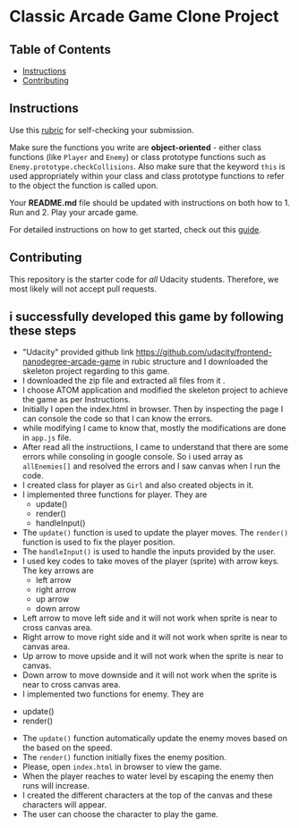 # Classic Arcade Game Clone Project

## Table of Contents

-   [Instructions](#instructions)
-   [Contributing](#contributing)

## Instructions

Use this [rubric](https://review.udacity.com/#!/rubrics/15/view) for self-checking your submission.

Make sure the functions you write are **object-oriented** - either class functions (like `Player` and `Enemy`) or class prototype functions such as `Enemy.prototype.checkCollisions`. Also make sure that the keyword `this` is used appropriately within your class and class prototype functions to refer to the object the function is called upon.

Your **README.md** file should be updated with instructions on both how to 1. Run and 2. Play your arcade game.

For detailed instructions on how to get started, check out this [guide](https://docs.google.com/document/d/1v01aScPjSWCCWQLIpFqvg3-vXLH2e8_SZQKC8jNO0Dc/pub?embedded=true).

## Contributing

This repository is the starter code for _all_ Udacity students. Therefore, we most likely will not accept pull requests.

## i successfully developed this game by following these steps

-   "Udacity" provided github link <https://github.com/udacity/frontend-nanodegree-arcade-game> in rubic structure and I downloaded the skeleton project  regarding to this game.
-   I downloaded the zip file and extracted all files from it .
-   I choose ATOM application and modified the skeleton project to  achieve the game as per Instructions.
-   Initially I open the index.html in browser. Then by inspecting the page I can console the code so that I can know the errors.
-   while modifying I came to know that, mostly the modifications are done in `app.js` file. 
-   After read all the instructiions, I came to understand that there are some errors while consoling in google console. So i used array as `allEnemies[]` and resolved the errors and I saw canvas when I run the code.
-   I created class for player as `Girl` and also created objects in it.
-   I implemented three functions for player. They are
    +  update()
    +  render()
    +  handleInput()
-   The `update()` function is used to update the player moves. The `render()` function is used to fix the player position.
-   The `handleInput()` is used to handle the inputs provided by the user.
-   I used key codes to take moves of the player (sprite) with arrow keys. The key arrows are
    + left arrow
    + right arrow
    + up arrow
    + down arrow
-   Left arrow to move left side and it will not work when sprite is near to cross canvas area.
-   Right arrow to move right side and it will not work when sprite is near to canvas area.
-   Up arrow to  move upside and it will not work when the sprite is near to canvas.
-   Down arrow to move downside and it will not work when the sprite is near to cross canvas area.
-   I implemented two functions for enemy. They are
   + update()
   + render()
-   The `update()` function automatically update the enemy moves based on the based on the speed.
-   The `render()` function initially fixes the enemy position.
-   Please, open `index.html` in browser to view the game. 
-   When the player reaches to water level by escaping the enemy then runs will increase.
-   I created the different characters at the top of the canvas and these characters will appear.
-   The user can choose the character to play the game.
